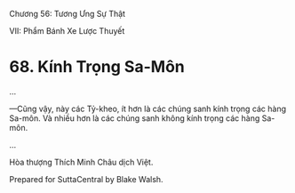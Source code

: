  

Chương 56: Tương Ưng Sự Thật

VII: Phẩm Bánh Xe Lược Thuyết

# 68\. Kính Trọng Sa-Môn

…

—Cũng vậy, này các Tỷ-kheo, ít hơn là các chúng sanh kính trọng các hàng Sa-môn. Và nhiều hơn là các chúng sanh không kính trọng các hàng Sa-môn.

…

Hòa thượng Thích Minh Châu dịch Việt.

Prepared for SuttaCentral by Blake Walsh.